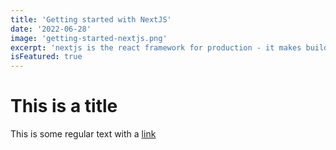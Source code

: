 ```yaml
---
title: 'Getting started with NextJS'
date: '2022-06-28'
image: 'getting-started-nextjs.png'
excerpt: 'nextjs is the react framework for production - it makes building fullstack react apps and sites a breeze and ships with built-in SSR.'
isFeatured: true
---
```


# This is a title

This is some regular text with a [link](https://www.google.fr)